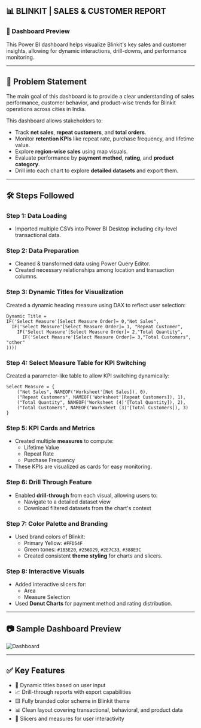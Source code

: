 
## 📊 BLINKIT | SALES & CUSTOMER REPORT

### 🔗 Dashboard Preview  
This Power BI dashboard helps visualize Blinkit's key sales and customer insights, allowing for dynamic interactions, drill-downs, and performance monitoring.

---

## 📌 Problem Statement  
The main goal of this dashboard is to provide a clear understanding of sales performance, customer behavior, and product-wise trends for Blinkit operations across cities in India.

This dashboard allows stakeholders to:
- Track **net sales**, **repeat customers**, and **total orders**.
- Monitor **retention KPIs** like repeat rate, purchase frequency, and lifetime value.
- Explore **region-wise sales** using map visuals.
- Evaluate performance by **payment method**, **rating**, and **product category**.
- Drill into each chart to explore **detailed datasets** and export them.

---

## 🛠️ Steps Followed

### Step 1: Data Loading  
- Imported multiple CSVs into Power BI Desktop including city-level transactional data.

### Step 2: Data Preparation  
- Cleaned & transformed data using Power Query Editor.
- Created necessary relationships among location and transaction columns.

### Step 3: Dynamic Titles for Visualization  
Created a dynamic heading measure using DAX to reflect user selection:

```dax
Dynamic Title = 
IF('Select Measure'[Select Measure Order]= 0,"Net Sales",
  IF('Select Measure'[Select Measure Order]= 1, "Repeat Customer",
    IF('Select Measure'[Select Measure Order]= 2,"Total Quantity",
      IF('Select Measure'[Select Measure Order]= 3,"Total Customers", "other"
))))
```

### Step 4: Select Measure Table for KPI Switching  
Created a parameter-like table to allow KPI switching dynamically:

```dax
Select Measure = {
    ("Net Sales", NAMEOF('Worksheet'[Net Sales]), 0),
    ("Repeat Customers", NAMEOF('Worksheet'[Repeat Customers]), 1),
    ("Total Quantity", NAMEOF('Worksheet (4)'[Total Quantity]), 2),
    ("Total Customers", NAMEOF('Worksheet (3)'[Total Customers]), 3)
}
```

### Step 5: KPI Cards and Metrics  
- Created multiple **measures** to compute:
  - Lifetime Value
  - Repeat Rate
  - Purchase Frequency
- These KPIs are visualized as cards for easy monitoring.

### Step 6: Drill Through Feature  
- Enabled **drill-through** from each visual, allowing users to:
  - Navigate to a detailed dataset view
  - Download filtered datasets from the chart's context

### Step 7: Color Palette and Branding  
- Used brand colors of Blinkit:
  - Primary Yellow: `#FFD54F`
  - Green tones: `#1B5E20`, `#256D29`, `#2E7C33`, `#388E3C`
  - Created consistent **theme styling** for charts and slicers.

### Step 8: Interactive Visuals  
- Added interactive slicers for:
  - Area
  - Measure Selection
- Used **Donut Charts** for payment method and rating distribution.

---

## 📷 Sample Dashboard Preview

![Dashboard](https://github.com/user-attachments/assets/fabd0722-ee34-4634-998c-ab74423c3334)


---

## ✅ Key Features

- 🔁 Dynamic titles based on user input
- 📈 Drill-through reports with export capabilities
- 🟨 Fully branded color scheme in Blinkit theme
- 📊 Clean layout covering transactional, behavioral, and product data
- 📌 Slicers and measures for user interactivity
